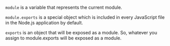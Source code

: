 <!-- https://www.tutorialsteacher.com/nodejs/nodejs-module-exports -->
`module` is a variable that represents the current module.

`module.exports` is a special object which is included in every JavaScript file in the Node.js application by default. 

`exports` is an object that will be exposed as a module. So, whatever you assign to module.exports will be exposed as a module.
